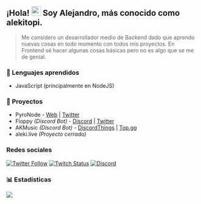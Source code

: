 ## ¡Hola! <img src="https://user-images.githubusercontent.com/57642291/115981321-b7a44c80-a58a-11eb-8109-79aa8bcf0698.gif" width="25px">  Soy Alejandro, más conocido como **alekitopi**.
> Me considero un desarrollador medio de Backend dado que aprendo nuevas cosas en todo momento con todos mis proyectos.
> En Frontend sé hacer algunas cosas básicas pero no es algo que se me de genial.

### 🔧 Lenguajes aprendidos
- JavaScript (principalmente en NodeJS)

### 👑 Proyectos
- PyroNode - [Web](https://pyronode.com) | [Twitter](https://twitter.com/PyroNode)
- Floppy *(Discord Bot)* - [Discord](https://floppy.red/discord) | [Twitter](https://floppy.red/twitter)
- AKMusic *(Discord Bot)* - [DiscordThings](https://discordthings.com/bot/675862516575764579) | [Top.gg](https://top.gg/bot/675862516575764579)
- aleki.live *(Proyecto cerrado)*

### Redes sociales
[![Twitter Follow](https://img.shields.io/twitter/follow/alekitopi?color=orange&label=Twitter&logo=alekitopi&style=for-the-badge)](https://twitter.com/alekitopi)
[![Twitch Status](https://img.shields.io/twitch/status/alekitopi?color=orange&label=Twitch&logo=alekitopi&style=for-the-badge)](https://twitch.tv/alekitopi)
[![Discord](https://img.shields.io/discord/704133416614101023?color=orange&label=Discord&style=for-the-badge)](https://discord.gg/bGuuAPyQBA)


### 📊 Estadísticas
<a href="https://github.com/alekitopi">
  <img src="https://github-readme-stats.vercel.app/api/top-langs/?username=alekitopi&langs_count=3&theme=dark" align="center">
</a>
